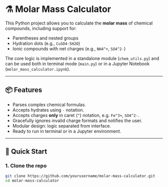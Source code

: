 # ⚗️ Molar Mass Calculator

This Python project allows you to calculate the **molar mass** of chemical compounds, including support for:

- Parentheses and nested groups
- Hydration dots (e.g., `CuSO4·5H2O`)
- Ionic compounds with net charges (e.g., `NH4^+`, `SO4^2-`)

The core logic is implemented in a standalone module (`chem_utils.py`) and can be used both in terminal mode (`main.py`) or in a Jupyter Notebook (`molar_mass_calculator.ipynb`).

---

## 📦 Features

- Parses complex chemical formulas.
- Accepts hydrates using `·` notation.
- Accepts charges **only** in caret (`^`) notation, e.g. `Fe^3+`, `SO4^2-`.
- Gracefully ignores invalid charge formats and notifies the user.
- Modular design: logic separated from interface.
- Ready to run in terminal or in a Jupyter environment.

---

## 🚀 Quick Start

### 1. Clone the repo

```bash
git clone https://github.com/yourusername/molar-mass-calculator.git
cd molar-mass-calculator
